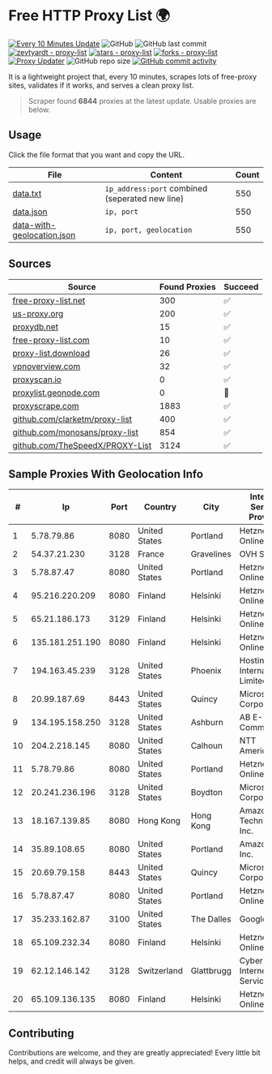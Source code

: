 
# Free HTTP Proxy List 🌍

[![Every 10 Minutes Update](https://github.com/mertguvencli/http-proxy-list/actions/workflows/main.yml/badge.svg?branch=main)](https://github.com/mertguvencli/http-proxy-list/actions/workflows/main.yml)
![GitHub](https://img.shields.io/github/license/mertguvencli/http-proxy-list)
![GitHub last commit](https://img.shields.io/github/last-commit/mertguvencli/http-proxy-list)
[![zevtyardt - proxy-list](https://img.shields.io/static/v1?label=zevtyardt&message=proxy-list&color=blue&logo=github)](https://github.com/zevtyardt/proxy-list "Go to GitHub repo")
[![stars - proxy-list](https://img.shields.io/github/stars/zevtyardt/proxy-list?style=social)](https://github.com/zevtyardt/proxy-list)
[![forks - proxy-list](https://img.shields.io/github/forks/zevtyardt/proxy-list?style=social)](https://github.com/zevtyardt/proxy-list)
[![Proxy Updater](https://github.com/zevtyardt/proxy-list/workflows/Proxy%20Updater/badge.svg)](https://github.com/zevtyardt/proxy-list/actions?query=workflow:"Proxy+Updater")
![GitHub repo size](https://img.shields.io/github/repo-size/zevtyardt/proxy-list)
[![GitHub commit activity](https://img.shields.io/github/commit-activity/m/zevtyardt/proxy-list?logo=commits)](https://github.com/zevtyardt/proxy-list/commits/main)

It is a lightweight project that, every 10 minutes, scrapes lots of free-proxy sites, validates if it works, and serves a clean proxy list.

> Scraper found **6844** proxies at the latest update. Usable proxies are below.

## Usage

Click the file format that you want and copy the URL.

|File|Content|Count|
|----|-------|-----|
|[data.txt](https://raw.githubusercontent.com/mertguvencli/http-proxy-list/main/proxy-list/data.txt)|`ip_address:port` combined (seperated new line)|550|
|[data.json](https://raw.githubusercontent.com/mertguvencli/http-proxy-list/main/proxy-list/data.json)|`ip, port`|550|
|[data-with-geolocation.json](https://raw.githubusercontent.com/mertguvencli/http-proxy-list/main/proxy-list/data-with-geolocation.json)|`ip, port, geolocation`|550|

## Sources

|Source|Found Proxies|Succeed|
|------|-------------|-------|
|[free-proxy-list.net](https://free-proxy-list.net)|300|✅|
|[us-proxy.org](https://www.us-proxy.org)|200|✅|
|[proxydb.net](http://proxydb.net)|15|✅|
|[free-proxy-list.com](https://free-proxy-list.com/?page=&port=&type%5B%5D=http&type%5B%5D=https&up_time=0&search=Search)|10|✅|
|[proxy-list.download](https://www.proxy-list.download/HTTP)|26|✅|
|[vpnoverview.com](https://vpnoverview.com/privacy/anonymous-browsing/free-proxy-servers)|32|✅|
|[proxyscan.io](https://www.proxyscan.io)|0|✅|
|[proxylist.geonode.com](https://proxylist.geonode.com/api/proxy-list?limit=300&page=1&sort_by=lastChecked&sort_type=desc&protocols=http,https)|0|🚫|
|[proxyscrape.com](https://api.proxyscrape.com/v2/?request=displayproxies&protocol=http&timeout=10000&country=all&ssl=all&anonymity=all)|1883|✅|
|[github.com/clarketm/proxy-list](https://raw.githubusercontent.com/clarketm/proxy-list/master/proxy-list-raw.txt)|400|✅|
|[github.com/monosans/proxy-list](https://raw.githubusercontent.com/monosans/proxy-list/main/proxies/http.txt)|854|✅|
|[github.com/TheSpeedX/PROXY-List](https://raw.githubusercontent.com/TheSpeedX/PROXY-List/master/http.txt)|3124|✅|


## Sample Proxies With Geolocation Info

|#|Ip|Port|Country|City|Internet Service Provider|
|-|--|----|-------|----|-------------------------|
|1|5.78.79.86|8080|United States|Portland|Hetzner Online GmbH|
|2|54.37.21.230|3128|France|Gravelines|OVH SAS|
|3|5.78.87.47|8080|United States|Portland|Hetzner Online GmbH|
|4|95.216.220.209|8080|Finland|Helsinki|Hetzner Online GmbH|
|5|65.21.186.173|3129|Finland|Helsinki|Hetzner Online GmbH|
|6|135.181.251.190|8080|Finland|Helsinki|Hetzner Online GmbH|
|7|194.163.45.239|3128|United States|Phoenix|Hostinger International Limited|
|8|20.99.187.69|8443|United States|Quincy|Microsoft Corporation|
|9|134.195.158.250|3128|United States|Ashburn|AB E-Commerce|
|10|204.2.218.145|8080|United States|Calhoun|NTT America, Inc.|
|11|5.78.79.86|8080|United States|Portland|Hetzner Online GmbH|
|12|20.241.236.196|3128|United States|Boydton|Microsoft Corporation|
|13|18.167.139.85|8080|Hong Kong|Hong Kong|Amazon Technologies Inc.|
|14|35.89.108.65|8080|United States|Portland|Amazon.com, Inc.|
|15|20.69.79.158|8443|United States|Quincy|Microsoft Corporation|
|16|5.78.87.47|8080|United States|Portland|Hetzner Online GmbH|
|17|35.233.162.87|3100|United States|The Dalles|Google LLC|
|18|65.109.232.34|8080|Finland|Helsinki|Hetzner Online GmbH|
|19|62.12.146.142|3128|Switzerland|Glattbrugg|Cyberlink Internet Services AG|
|20|65.109.136.135|8080|Finland|Helsinki|Hetzner Online GmbH|



## Contributing

Contributions are welcome, and they are greatly appreciated! Every
little bit helps, and credit will always be given.

